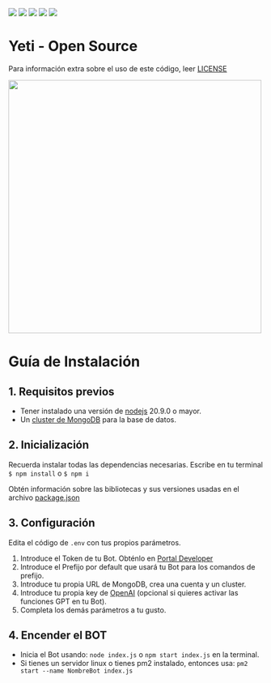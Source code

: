 [![](https://img.shields.io/github/stars/zlarosav/Yeti-BOT.svg)](https://github.com/zlarosav/Yeti-BOT)
[![](https://img.shields.io/github/forks/zlarosav/Yeti-BOT.svg)](https://github.com/zlarosav/Yeti-BOT)
[![](https://img.shields.io/github/tag/zlarosav/Yeti-BOT.svg)](https://github.com/zlarosav/Yeti-BOT)
[![](https://img.shields.io/github/release/zlarosav/Yeti-BOT.svg)](https://github.com/zlarosav/Yeti-BOT)
[![](https://img.shields.io/github/issues/zlarosav/Yeti-BOT.svg)](https://github.com/zlarosav/Yeti-BOT)

# Yeti - Open Source
Para información extra sobre el uso de este código, leer [LICENSE](https://github.com/zlarosav/Yeti-BOT/blob/main/LICENSE)

<a href="https://discord.com/invite/YKjDPGTAzY"><img width="500px" src="https://cdn.discordapp.com/attachments/1125702005197897760/1127984445509607495/BANNER.jpg"></a>

# Guía de Instalación
## 1. Requisitos previos

  * Tener instalado una versión de [nodejs](https://nodejs.org) 20.9.0 o mayor.
  * Un [cluster de MongoDB](https://www.mongodb.com/es/cloud/atlas/) para la base de datos.
    
## 2. Inicialización
Recuerda instalar todas las dependencias necesarias. Escribe en tu terminal `$ npm install` o `$ npm i`

Obtén información sobre las bibliotecas y sus versiones usadas en el archivo [package.json](https://github.com/zlarosav/Yeti-BOT/blob/main/package.json)

## 3. Configuración
Edita el código de `.env` con tus propios parámetros.
1. Introduce el Token de tu Bot. Obténlo en [Portal Developer](https://discord.com/developers/applications)
2. Introduce el Prefijo por default que usará tu Bot para los comandos de prefijo.
3. Introduce tu propia URL de MongoDB, crea una cuenta y un cluster.
4. Introduce tu propia key de [OpenAI](https://platform.openai.com/account/api-keys) (opcional si quieres activar las funciones GPT en tu Bot).
5. Completa los demás parámetros a tu gusto.

## 4. Encender el BOT
  * Inicia el Bot usando: `node index.js` o `npm start index.js` en la terminal.
  * Si tienes un servidor linux o tienes pm2 instalado, entonces usa: `pm2 start --name NombreBot index.js`
